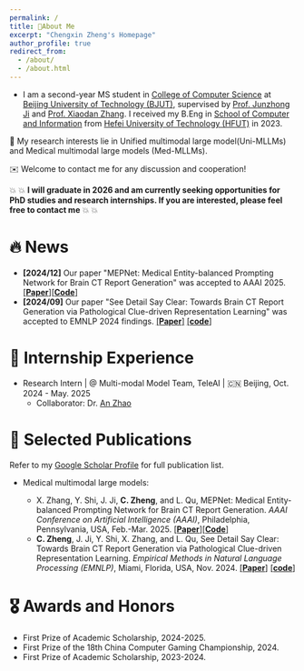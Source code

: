 ```yaml
---
permalink: /
title: 🤗About Me
excerpt: "Chengxin Zheng's Homepage"
author_profile: true
redirect_from: 
  - /about/
  - /about.html
---
```


- I am a second-year MS student in [College of Computer Science](https://cs.bjut.edu.cn/) at [Beijing University of Technology (BJUT)](https://english.bjut.edu.cn/), supervised by [Prof. Junzhong Ji](https://english.bjut.edu.cn/info/1332/4973.htm) and [Prof. Xiaodan Zhang](https://zhangxiaodan-bjut.github.io/). I received my B.Eng in [School of Computer and Information](https://ci.hfut.edu.cn/) from [Hefei University of Technology (HFUT)](https://www.hfut.edu.cn/) in 2023.

📌 My research interests lie in Unified multimodal large model(Uni-MLLMs) and Medical multimodal large models (Med-MLLMs).

✉️ Welcome to contact me for any discussion and cooperation!

💥 💥 **I will graduate in 2026 and am currently seeking opportunities for PhD studies and research internships.  If you are interested, please feel free to contact me** 💥 💥


# 🔥 News
- **[2024/12]** Our paper "MEPNet: Medical Entity-balanced Prompting Network for Brain CT Report Generation" was accepted to AAAI 2025. [[**Paper**]](https://arxiv.org/abs/2503.17784)[[**Code**]](https://github.com/YanzhaoShi/MEPNet)
- **[2024/09]** Our paper "See Detail Say Clear: Towards Brain CT Report Generation via Pathological Clue-driven Representation Learning" was accepted to EMNLP 2024 findings. [[**Paper**]](https://arxiv.org/abs/2409.19676) [[**code**]](https://github.com/Chauncey-Jheng/PCRL-MRG)

# 🏢 Internship Experience
- Research Intern | @ Multi-modal Model Team, TeleAI | 🇨🇳 Beijing, Oct. 2024 - May. 2025
  - Collaborator: Dr. [An Zhao](https://satsuma.cs.ucl.ac.uk/author/an-zhao/)

# 📝 Selected Publications

Refer to my [Google Scholar Profile](https://scholar.google.com/citations?user=A0sJMfUAAAAJ) for full publication list.
- Medical multimodal large models:

  - X. Zhang, Y. Shi, J. Ji, **C. Zheng**, and L. Qu, MEPNet: Medical Entity-balanced Prompting Network for Brain CT Report Generation. *AAAI Conference on Artificial Intelligence (AAAI)*, Philadelphia, Pennsylvania, USA, Feb.-Mar. 2025. [[**Paper**]](https://arxiv.org/abs/2503.17784)[[**Code**]](https://github.com/YanzhaoShi/MEPNet)
  - **C. Zheng**, J. Ji, Y. Shi, X. Zhang, and L. Qu, See Detail Say Clear: Towards Brain CT Report Generation via Pathological Clue-driven Representation Learning. *Empirical Methods in Natural Language Processing (EMNLP)*, Miami, Florida, USA, Nov. 2024. [[**Paper**]](https://arxiv.org/abs/2409.19676) [[**code**]](https://github.com/Chauncey-Jheng/PCRL-MRG)

# 🎖 Awards and Honors 
- First Prize of Academic Scholarship, 2024-2025.
- First Prize of the 18th China Computer Gaming Championship, 2024.
- First Prize of Academic Scholarship, 2023-2024.